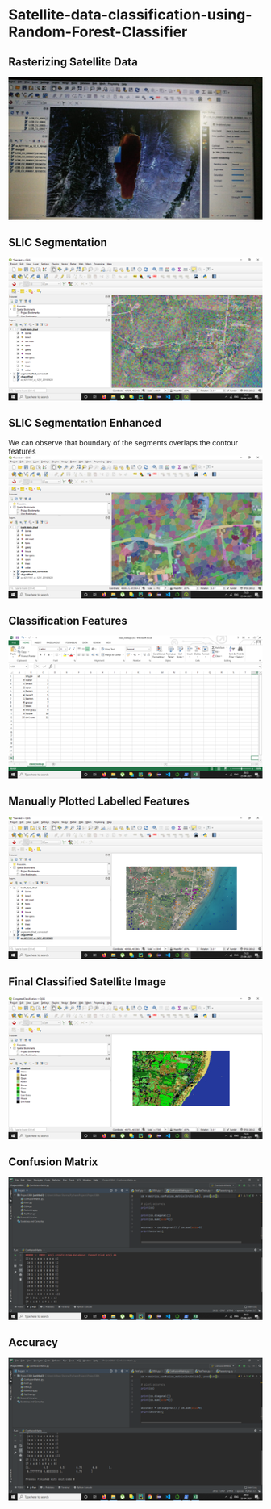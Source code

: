 # Satellite-data-classification-using-Random-Forest-Classifier
## Rasterizing Satellite Data
![](images/1.jfif)
## SLIC Segmentation
![](images/2.png)
## SLIC Segmentation Enhanced
We can observe that boundary of the segments overlaps the contour features
![](images/3.png)
## Classification Features
![](images/4.png)
## Manually Plotted Labelled Features
![](images/7.png)
## Final Classified Satellite Image
![](images/6.png)
## Confusion Matrix
![](images/8.png)
## Accuracy
![](images/9.png)
